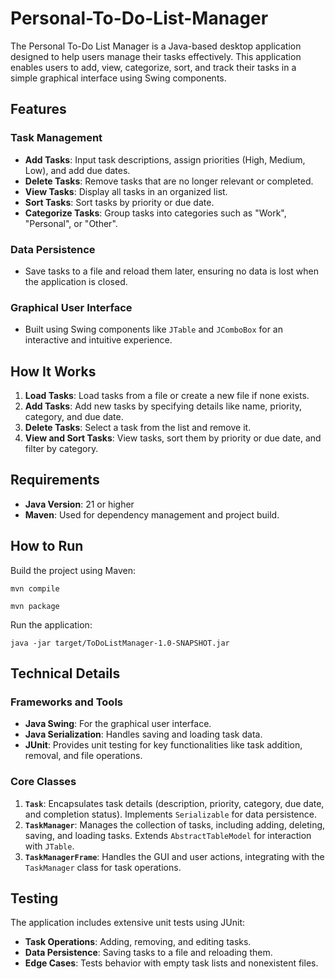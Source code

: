 # Personal-To-Do-List-Manager
The Personal To-Do List Manager is a Java-based desktop application designed to help users  manage their tasks effectively. This application enables users to add, view, categorize, sort,  and track their tasks in a simple graphical interface using Swing components.

## Features

### Task Management
- **Add Tasks**: Input task descriptions, assign priorities (High, Medium, Low), and add due dates.
- **Delete Tasks**: Remove tasks that are no longer relevant or completed.
- **View Tasks**: Display all tasks in an organized list.
- **Sort Tasks**: Sort tasks by priority or due date.
- **Categorize Tasks**: Group tasks into categories such as "Work", "Personal", or "Other".

### Data Persistence
- Save tasks to a file and reload them later, ensuring no data is lost when the application is closed.

### Graphical User Interface
- Built using Swing components like `JTable` and `JComboBox` for an interactive and intuitive experience.

## How It Works

1. **Load Tasks**: Load tasks from a file or create a new file if none exists.
2. **Add Tasks**: Add new tasks by specifying details like name, priority, category, and due date.
3. **Delete Tasks**: Select a task from the list and remove it.
4. **View and Sort Tasks**: View tasks, sort them by priority or due date, and filter by category.


## Requirements

- **Java Version**: 21 or higher
- **Maven**: Used for dependency management and project build.

## How to Run
Build the project using Maven:
```
mvn compile
```

```
mvn package
```
Run the application:
```
java -jar target/ToDoListManager-1.0-SNAPSHOT.jar
```


## Technical Details

### Frameworks and Tools
- **Java Swing**: For the graphical user interface.
- **Java Serialization**: Handles saving and loading task data.
- **JUnit**: Provides unit testing for key functionalities like task addition, removal, and file operations.

### Core Classes
1. **`Task`**: Encapsulates task details (description, priority, category, due date, and completion status). Implements `Serializable` for data persistence.
2. **`TaskManager`**: Manages the collection of tasks, including adding, deleting, saving, and loading tasks. Extends `AbstractTableModel` for interaction with `JTable`.
3. **`TaskManagerFrame`**: Handles the GUI and user actions, integrating with the `TaskManager` class for task operations.

## Testing

The application includes extensive unit tests using JUnit:
- **Task Operations**: Adding, removing, and editing tasks.
- **Data Persistence**: Saving tasks to a file and reloading them.
- **Edge Cases**: Tests behavior with empty task lists and nonexistent files.